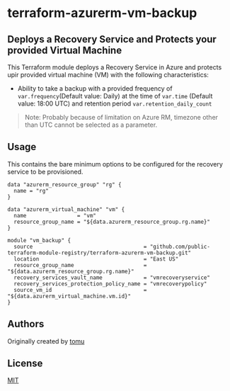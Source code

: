 # terraform-azurerm-vm-backup
## Deploys a Recovery Service and Protects your provided Virtual Machine

This Terraform module deploys a Recovery Service in Azure and protects upir provided virtual machine (VM) with the following characteristics:

- Ability to take a backup with a provided frequency of `var.frequency`(Default value: Daily) at the time of `var.time` (Default value: 18:00 UTC) and retention period `var.retention_daily_count`

> Note: Probably because of limitation on Azure RM, timezone other than UTC cannot be selected as a parameter.

## Usage

This contains the bare minimum options to be configured for the recovery service to be provisioned.

```hcl
data "azurerm_resource_group" "rg" {
  name = "rg"
}

data "azurerm_virtual_machine" "vm" {
  name                = "vm"
  resource_group_name = "${data.azurerm_resource_group.rg.name}"
}

module "vm_backup" {
  source                                   = "github.com/public-terraform-module-registry/terraform-azurerm-vm-backup.git"
  location                                 = "East US"
  resource_group_name                      = "${data.azurerm_resource_group.rg.name}"
  recovery_services_vault_name             = "vmrecoveryservice"
  recovery_services_protection_policy_name = "vmrecoverypolicy"
  source_vm_id                             = "${data.azurerm_virtual_machine.vm.id}"
}
```

## Authors

Originally created by [tomu](https://github.com/nm7-jp)

## License

[MIT](LICENSE)

